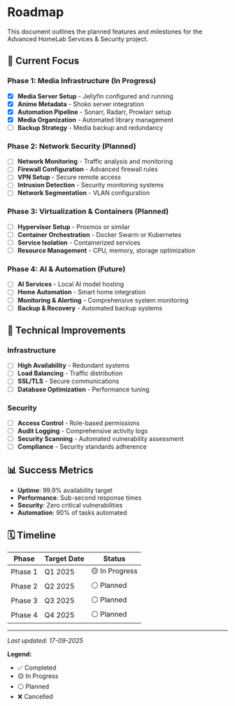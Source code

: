 # Roadmap

This document outlines the planned features and milestones for the Advanced HomeLab Services & Security project.

## 🎯 Current Focus

### Phase 1: Media Infrastructure (In Progress)
- [x] **Media Server Setup** - Jellyfin configured and running
- [x] **Anime Metadata** - Shoko server integration
- [x] **Automation Pipeline** - Sonarr, Radarr, Prowlarr setup
- [x] **Media Organization** - Automated library management
- [ ] **Backup Strategy** - Media backup and redundancy

### Phase 2: Network Security (Planned)
- [ ] **Network Monitoring** - Traffic analysis and monitoring
- [ ] **Firewall Configuration** - Advanced firewall rules
- [ ] **VPN Setup** - Secure remote access
- [ ] **Intrusion Detection** - Security monitoring systems
- [ ] **Network Segmentation** - VLAN configuration

### Phase 3: Virtualization & Containers (Planned)
- [ ] **Hypervisor Setup** - Proxmox or similar
- [ ] **Container Orchestration** - Docker Swarm or Kubernetes
- [ ] **Service Isolation** - Containerized services
- [ ] **Resource Management** - CPU, memory, storage optimization

### Phase 4: AI & Automation (Future)
- [ ] **AI Services** - Local AI model hosting
- [ ] **Home Automation** - Smart home integration
- [ ] **Monitoring & Alerting** - Comprehensive system monitoring
- [ ] **Backup & Recovery** - Automated backup systems

## 🔧 Technical Improvements

### Infrastructure
- [ ] **High Availability** - Redundant systems
- [ ] **Load Balancing** - Traffic distribution
- [ ] **SSL/TLS** - Secure communications
- [ ] **Database Optimization** - Performance tuning

### Security
- [ ] **Access Control** - Role-based permissions
- [ ] **Audit Logging** - Comprehensive activity logs
- [ ] **Security Scanning** - Automated vulnerability assessment
- [ ] **Compliance** - Security standards adherence

## 📊 Success Metrics

- **Uptime**: 99.9% availability target
- **Performance**: Sub-second response times
- **Security**: Zero critical vulnerabilities
- **Automation**: 90% of tasks automated

## 🗓️ Timeline

| Phase | Target Date | Status |
|-------|-------------|--------|
| Phase 1 | Q1 2025 | 🟡 In Progress |
| Phase 2 | Q2 2025 | ⚪ Planned |
| Phase 3 | Q3 2025 | ⚪ Planned |
| Phase 4 | Q4 2025 | ⚪ Planned |

---

*Last updated: 17-09-2025*

**Legend:**
- ✅ Completed
- 🟡 In Progress  
- ⚪ Planned
- ❌ Cancelled